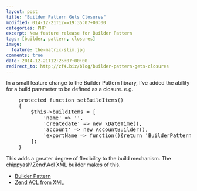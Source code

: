 ```yaml
---
layout: post
title: "Builder Pattern Gets Closures"
modified: 014-12-21T12==19:35:07+00:00
categories: PHP
excerpt: New feature release for Builder Pattern
tags: [builder, pattern, closures]
image:
  feature: the-matrix-slim.jpg
comments: true
date: 2014-12-21T12:25:07+00:00
redirect_to: http://zf4.biz/blog/builder-pattern-gets-closures
---
```


In a small feature change to the Builder Pattern library, I've added the ability
for a build parameter to be defined as a closure. e.g. 

<pre>
    protected function setBuildItems()
    {
        $this->buildItems = [
            'name' => '',
            'createdate' => new \DateTime(),
            'account' => new AccountBuilder(),
            'exportName => function(){return 'BuilderPattern!';}
        ];
    }
</pre>

This adds a greater degree of flexibility to the build mechanism. The 
chippyash\Zend\Acl XML builder makes of this.

- [Builder Pattern](https://github.com/chippyash/Builder-Pattern)
- [Zend ACL from XML](https://github.com/chippyash/Zend-Acl-Xml-Builder)
 